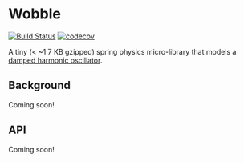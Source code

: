 # Wobble

[![Build Status](https://img.shields.io/circleci/project/github/skevy/wobble/stable.svg)](https://circleci.com/gh/skevy/wobble/)
[![codecov](https://codecov.io/gh/skevy/wobble/branch/stable/graph/badge.svg)](https://codecov.io/gh/skevy/wobble)

A tiny (< ~1.7 KB gzipped) spring physics micro-library that models a [damped harmonic oscillator](https://en.wikipedia.org/wiki/Harmonic_oscillator#Damped_harmonic_oscillator).

## Background

Coming soon!

## API

Coming soon!
